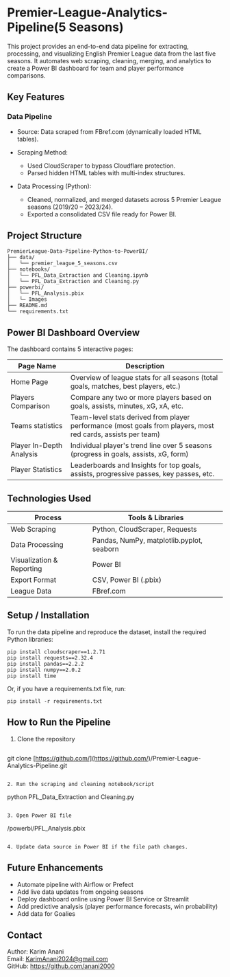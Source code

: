 # Premier-League-Analytics-Pipeline(5 Seasons)

This project provides an end-to-end data pipeline for extracting, processing, and visualizing English Premier League data from the last five seasons. It automates web scraping, cleaning, merging, and analytics to create a Power BI dashboard for team and player performance comparisons.

## Key Features

### Data Pipeline

* Source: Data scraped from FBref.com (dynamically loaded HTML tables).
* Scraping Method:

  * Used CloudScraper to bypass Cloudflare protection.
  * Parsed hidden HTML tables with multi-index structures.
* Data Processing (Python):

  * Cleaned, normalized, and merged datasets across 5 Premier League seasons (2019/20 – 2023/24).
  * Exported a consolidated CSV file ready for Power BI.

## Project Structure

```
PremierLeague-Data-Pipeline-Python-to-PowerBI/
├── data/
│   └── premier_league_5_seasons.csv
├── notebooks/
│   └── PFL_Data_Extraction and Cleaning.ipynb
│   └── PFL_Data_Extraction and Cleaning.py
├── powerbi/
│   └── PFL_Analysis.pbix
│   └─ Images
├── README.md
└── requirements.txt
```

## Power BI Dashboard Overview

The dashboard contains 5 interactive pages:

| Page Name                       | Description                                                                                                  |
| ------------------------------- | ------------------------------------------------------------------------------------------------------------ |
| Home Page                       | Overview of league stats for all seasons (total goals, matches, best players, etc.)                          |
| Players Comparison         | Compare any two or more players based on goals, assists, minutes, xG, xA, etc.                               |
| Teams statistics | Team-level stats derived from player performance (most goals from players, most red cards, assists per team) |
| Player In-Depth Analysis        | Individual player's trend line over 5 seasons (progress in goals, assists, xG, form)                         |
| Player Statistics           | Leaderboards and Insights for top goals, assists, progressive passes, key passes, etc.                                    |

## Technologies Used

| Process                   | Tools & Libraries                             |
| ------------------------- | --------------------------------------------- |
| Web Scraping              | Python, CloudScraper, Requests|
| Data Processing           | Pandas, NumPy, matplotlib.pyplot, seaborn                                 |
| Visualization & Reporting | Power BI                                      |
| Export Format             | CSV, Power BI (.pbix)                         |
| League Data               | FBref.com                    |

## Setup / Installation

To run the data pipeline and reproduce the dataset, install the required Python libraries:

```
pip install cloudscraper==1.2.71
pip install requests==2.32.4
pip install pandas==2.2.2
pip install numpy==2.0.2
pip install time
```

Or, if you have a requirements.txt file, run:

```
pip install -r requirements.txt
```

## How to Run the Pipeline

1. Clone the repository

   ```
   ```

git clone [https://github.com/](https://github.com/)<your-username>/Premier-League-Analytics-Pipeline.git


```

2. Run the scraping and cleaning notebook/script
```

python PFL_Data_Extraction and Cleaning.py

```

3. Open Power BI file
```

/powerbi/PFL_Analysis.pbix

```

4. Update data source in Power BI if the file path changes.
```
## Future Enhancements

- Automate pipeline with Airflow or Prefect
- Add live data updates from ongoing seasons
- Deploy dashboard online using Power BI Service or Streamlit
- Add predictive analysis (player performance forecasts, win probability)
- Add data for Goalies

## Contact

Author: Karim Anani  
Email: KarimAnani2024@gmail.com  
 GitHub: https://github.com/anani2000

```
